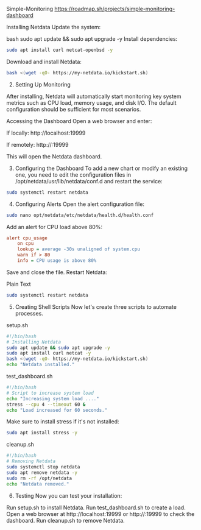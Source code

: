 Simple-Monitoring
https://roadmap.sh/projects/simple-monitoring-dashboard

Installing Netdata
Update the system:

bash
sudo apt update && sudo apt upgrade -y
Install dependencies:

```bash
sudo apt install curl netcat-openbsd -y
```
Download and install Netdata:

```bash
bash <(wget -qO- https://my-netdata.io/kickstart.sh)
```
2. Setting Up Monitoring

After installing, Netdata will automatically start monitoring key system metrics such as CPU load, memory usage, and disk I/O. The default configuration should be sufficient for most scenarios.

Accessing the Dashboard
Open a web browser and enter:

If locally:
http://localhost:19999

If remotely:
http://<IP-SERVER>:19999

This will open the Netdata dashboard.

3. Configuring the Dashboard
To add a new chart or modify an existing one, you need to edit the configuration files in /opt/netdata/usr/lib/netdata/conf.d and restart the service:

```bash
sudo systemctl restart netdata
```
4. Configuring Alerts
Open the alert configuration file:

```bash
sudo nano opt/netdata/etc/netdata/health.d/health.conf
```
Add an alert for CPU load above 80%:

```ini
alert cpu_usage
    on cpu
    lookup = average -30s unaligned of system.cpu
    warn if > 80
    info = CPU usage is above 80%
```
Save and close the file. Restart Netdata:

Plain Text
```bash
sudo systemctl restart netdata
```

5. Creating Shell Scripts
Now let's create three scripts to automate processes.

setup.sh

```bash
#!/bin/bash
# Installing Netdata
sudo apt update && sudo apt upgrade -y
sudo apt install curl netcat -y
bash <(wget -qO- https://my-netdata.io/kickstart.sh)
echo "Netdata installed."
```
test_dashboard.sh

```bash
#!/bin/bash
# Script to increase system load
echo "Increasing system load ...."
stress --cpu 4 --timeout 60 &
echo "Load increased for 60 seconds."
```
Make sure to install stress if it's not installed:

```bash
sudo apt install stress -y
```
cleanup.sh

```bash
#!/bin/bash
# Removing Netdata
sudo systemctl stop netdata
sudo apt remove netdata -y
sudo rm -rf /opt/netdata
echo "Netdata removed."
```

6. Testing
Now you can test your installation:

Run setup.sh to install Netdata.
Run test_dashboard.sh to create a load.
Open a web browser at http://localhost:19999 or http://<IP-SERVER>:19999 to check the dashboard.
Run cleanup.sh to remove Netdata.


